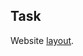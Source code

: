 ## Task

Website [layout](https://www.figma.com/file/767Z1GOopWoyYP5LtobdhY/STEP-1?type=design&node-id=0%3A1&mode=design&t=nkEk7luA1txj6K4h-1).
